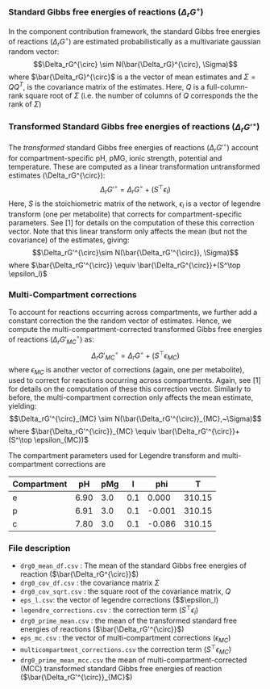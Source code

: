 ### Standard Gibbs free energies of reactions ($\Delta_rG^{\circ}$)
In the component contribution framework, the standard Gibbs free energies of reactions ($\Delta_rG^{\circ}$) are estimated probabilistically as a multivariate gaussian random vector:
$$\Delta_rG^{\circ} \sim N(\bar{\Delta_rG}^{\circ}, \Sigma)$$
 where $\bar{\Delta_rG}^{\circ}$ is a the vector of mean estimates and  $\Sigma=QQ^T$, is the covariance matrix of the estimates. Here, $Q$ is a full-column-rank square root of $\Sigma$ (i.e. the number of columns of $Q$ corresponds the the rank of $\Sigma$)

### Transformed Standard Gibbs free energies of reactions ($\Delta_rG'^{\circ}$)
The *transformed* standard Gibbs free energies of reactions ($\Delta_rG'^{\circ}$) account for compartment-specific pH, pMG, ionic strength, potential and temperature. These are computed as a linear transformation untransformed estimates (\Delta_rG^{\circ}):
$$\Delta_rG'^{\circ}=\Delta_rG^{\circ}+(S^\top \epsilon_l)$$
Here, $S$ is the stoichiometric matrix of the network, $\epsilon_l$ is a vector of legendre transform (one per metabolite) that corrects for compartment-specific parameters. See [1] for details on the computation of these this correction vector. Note that this linear transform only affects the mean (but not the covariance) of the estimates, giving:
$$\Delta_rG'^{\circ}\sim N(\bar{\Delta_rG'^{\circ}}, \Sigma)$$
where $\bar{\Delta_rG'^{\circ}} \equiv \bar{\Delta_rG^{\circ}}+(S^\top \epsilon_l)$
### Multi-Compartment corrections
To account for reactions occurring across compartments, we further add a constant correction the the random vector of estimates. Hence, we compute the multi-compartment-corrected transformed Gibbs free energies of reactions ($\Delta_rG'^{\circ}_{MC}$) as: $$\Delta_rG'^{\circ}_{MC}=\Delta_rG^{\circ}+(S^\top \epsilon_{MC})$$
where $\epsilon_{MC}$ is another vector of corrections (again, one per metabolite), used to correct for reactions occurring across compartments. Again, see [1] for details on the computation of these this correction vector.
Similarly to before, the multi-compartment correction only affects the mean estimate, yielding:$$\Delta_rG'^{\circ}_{MC} \sim N(\bar{\Delta_rG'^{\circ}}_{MC},~\Sigma)$$
where $\bar{\Delta_rG'^{\circ}}_{MC} \equiv \bar{\Delta_rG'^{\circ}}+(S^\top \epsilon_{MC})$

The compartment parameters used for Legendre transform and multi-compartment corrections are

|Compartment|pH  |pMg|I  |phi   |T     |
|-----------|----|---|---|------|------|
|e          |6.90|3.0|0.1|0.000 |310.15|
|p          |6.91|3.0|0.1|-0.001|310.15|
|c          |7.80|3.0|0.1|-0.086|310.15|

### File description
- `drg0_mean_df.csv` : The mean of the standard Gibbs free energies of reaction ($\bar{\Delta_rG^{\circ}}$)
- `drg0_cov_df.csv` : the covariance matrix $\Sigma$
- `drg0_cov_sqrt.csv` : the square root of the covariance matrix, $Q$
- `eps_l.csv`: the vector of legendre corrections ($$\epsilon_l)
- `legendre_corrections.csv` : the correction term $(S^\top \epsilon_l)$
- `drg0_prime_mean.csv` : the mean of the transformed standard free energies of reactions ($\bar{\Delta_rG'^{\circ}}$)
- `eps_mc.csv` : the vector of multi-compartment corrections ($\epsilon_{MC}$)
- `multicompartment_corrections.csv` the correction term $(S^\top \epsilon_{MC})$
- `drg0_prime_mean_mcc.csv` the mean of multi-compartment-corrected (MCC) transformed standard Gibbs free energies of reaction ($\bar{\Delta_rG'^{\circ}}_{MC}$)
